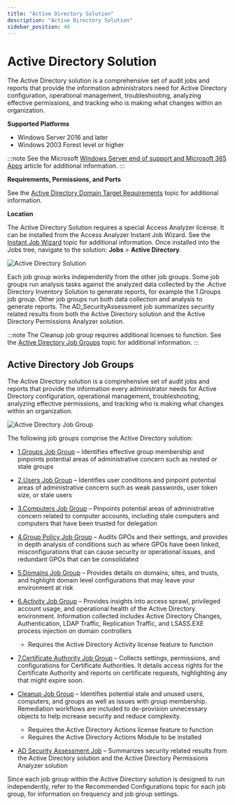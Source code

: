 ```yaml
---
title: "Active Directory Solution"
description: "Active Directory Solution"
sidebar_position: 40
---
```


# Active Directory Solution

The Active Directory solution is a comprehensive set of audit jobs and reports that provide the
information administrators need for Active Directory configuration, operational management,
troubleshooting, analyzing effective permissions, and tracking who is making what changes within an
organization.

**Supported Platforms**

- Windows Server 2016 and later
- Windows 2003 Forest level or higher

:::note
See the Microsoft
[Windows Server end of support and Microsoft 365 Apps](https://learn.microsoft.com/en-us/deployoffice/endofsupport/windows-server-support)
article for additional information.
:::


**Requirements, Permissions, and Ports**

See the [Active Directory Domain Target Requirements](/docs/accessanalyzer/12.0/requirements/activedirectory/target/overview.md)
topic for additional information.

**Location**

The Active Directory Solution requires a special Access Analyzer license. It can be installed from
the Access Analyzer Instant Job Wizard. See the
[Instant Job Wizard](/docs/accessanalyzer/12.0/admin/jobs/instantjobs/overview.md) topic for additional information.
Once installed into the Jobs tree, navigate to the solution: **Jobs** > **Active Directory**.

![Active Directory Solution](/img/product_docs/accessanalyzer/12.0/solutions/activedirectory/solutionoverview.webp)

Each job group works independently from the other job groups. Some job groups run analysis tasks
against the analyzed data collected by the .Active Directory Inventory Solution to generate reports,
for example the 1.Groups job group. Other job groups run both data collection and analysis to
generate reports. The AD_SecurityAssessment job summarizes security related results from both the
Active Directory solution and the Active Directory Permissions Analyzer solution.

:::note
The Cleanup job group requires additional licenses to function. See the
[Active Directory Job Groups](#active-directory-job-groups) topic for additional information.
:::


## Active Directory Job Groups

The Active Directory solution is a comprehensive set of audit jobs and reports that provide the
information every administrator needs for Active Directory configuration, operational management,
troubleshooting, analyzing effective permissions, and tracking who is making what changes within an
organization.

![Active Directory Job Group](/img/product_docs/accessanalyzer/12.0/solutions/activedirectory/adsolutionjobgroup.webp)

The following job groups comprise the Active Directory solution:

- [1.Groups Job Group](/docs/accessanalyzer/12.0/solutions/activedirectory/groups/overview.md) – Identifies effective group membership and pinpoints
  potential areas of administrative concern such as nested or stale groups
- [2.Users Job Group](/docs/accessanalyzer/12.0/solutions/activedirectory/users/overview.md) – Identifies user conditions and pinpoint potential areas
  of administrative concern such as weak passwords, user token size, or stale users
- [3.Computers Job Group](/docs/accessanalyzer/12.0/solutions/activedirectory/computers/overview.md) – Pinpoints potential areas of administrative
  concern related to computer accounts, including stale computers and computers that have been
  trusted for delegation
- [4.Group Policy Job Group](/docs/accessanalyzer/12.0/solutions/activedirectory/grouppolicy/overview.md) – Audits GPOs and their settings, and provides
  in depth analysis of conditions such as where GPOs have been linked, misconfigurations that can
  cause security or operational issues, and redundant GPOs that can be consolidated
- [5.Domains Job Group](/docs/accessanalyzer/12.0/solutions/activedirectory/domains/overview.md) – Provides details on domains, sites, and trusts, and
  highlight domain level configurations that may leave your environment at risk
- [6.Activity Job Group](/docs/accessanalyzer/12.0/solutions/activedirectory/activity/overview.md) – Provides insights into access sprawl, privileged
  account usage, and operational health of the Active Directory environment. Information collected
  includes Active Directory Changes, Authentication, LDAP Traffic, Replication Traffic, and
  LSASS.EXE process injection on domain controllers

    - Requires the Active Directory Activity license feature to function

- [7.Certificate Authority Job Group](/docs/accessanalyzer/12.0/solutions/activedirectory/certificateauthority/overview.md) – Collects settings,
  permissions, and configurations for Certificate Authorities. It details access rights for the
  Certificate Authority and reports on certificate requests, highlighting any that might expire
  soon.
- [Cleanup Job Group](/docs/accessanalyzer/12.0/solutions/activedirectory/cleanup/overview.md) – Identifies potential stale and unused users, computers,
  and groups as well as issues with group membership. Remediation workflows are included to
  de-provision unnecessary objects to help increase security and reduce complexity.

    - Requires the Active Directory Actions license feature to function
    - Requires the Active Directory Actions Module to be installed

- [AD Security Assessment Job](/docs/accessanalyzer/12.0/solutions/activedirectory/ad_securityassessment.md) – Summarizes security related results from
  the Active Directory solution and the Active Directory Permissions Analyzer solution

Since each job group within the Active Directory solution is designed to run independently, refer to
the Recommended Configurations topic for each job group, for information on frequency and job group
settings.
